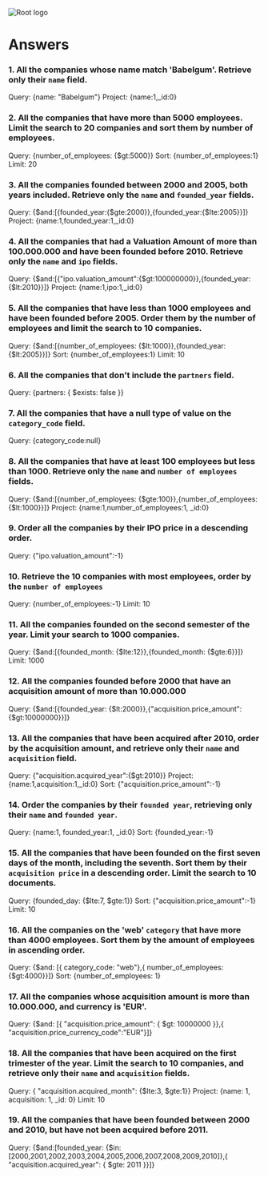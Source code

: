 ![Root logo](https://imgur.com/Hq8xgzy.png)
# Answers

### 1. All the companies whose name match 'Babelgum'. Retrieve only their `name` field.

<!-- Your Code Goes Here -->
Query: {name: "Babelgum"} Project: {name:1,_id:0}

### 2. All the companies that have more than 5000 employees. Limit the search to 20 companies and sort them by **number of employees**.

<!-- Your Code Goes Here -->
Query: {number_of_employees: {$gt:5000}} Sort: {number_of_employees:1} Limit: 20

### 3. All the companies founded between 2000 and 2005, both years included. Retrieve only the `name` and `founded_year` fields.

<!-- Your Code Goes Here -->
Query: {$and:[{founded_year:{$gte:2000}},{founded_year:{$lte:2005}}]} Project: {name:1,founded_year:1,_id:0}

### 4. All the companies that had a Valuation Amount of more than 100.000.000 and have been founded before 2010. Retrieve only the `name` and `ipo` fields.

<!-- Your Code Goes Here -->
Query: {$and:[{"ipo.valuation_amount":{$gt:100000000}},{founded_year:{$lt:2010}}]} Project: {name:1,ipo:1,_id:0}

### 5. All the companies that have less than 1000 employees and have been founded before 2005. Order them by the number of employees and limit the search to 10 companies.

<!-- Your Code Goes Here -->
Query: {$and:[{number_of_employees: {$lt:1000}},{founded_year: {$lt:2005}}]} Sort: {number_of_employees:1} Limit: 10

### 6. All the companies that don't include the `partners` field.

<!-- Your Code Goes Here -->
Query: {partners: { $exists: false }}

### 7. All the companies that have a null type of value on the `category_code` field.

<!-- Your Code Goes Here -->
Query: {category_code:null}

### 8. All the companies that have at least 100 employees but less than 1000. Retrieve only the `name` and `number of employees` fields.

<!-- Your Code Goes Here -->
Query: {$and:[{number_of_employees: {$gte:100}},{number_of_employees: {$lt:1000}}]} Project: {name:1,number_of_employees:1, _id:0}

### 9. Order all the companies by their IPO price in a descending order.

<!-- Your Code Goes Here -->
Query: {"ipo.valuation_amount":-1}

### 10. Retrieve the 10 companies with most employees, order by the `number of employees`

<!-- Your Code Goes Here -->
Query: {number_of_employees:-1} Limit: 10

### 11. All the companies founded on the second semester of the year. Limit your search to 1000 companies.

<!-- Your Code Goes Here -->
Query: {$and:[{founded_month: {$lte:12}},{founded_month: {$gte:6}}]} Limit: 1000

### 12. All the companies founded before 2000 that have an acquisition amount of more than 10.000.000

<!-- Your Code Goes Here -->
Query: {$and:[{founded_year: {$lt:2000}},{"acquisition.price_amount":{$gt:10000000}}]}

### 13. All the companies that have been acquired after 2010, order by the acquisition amount, and retrieve only their `name` and `acquisition` field.

<!-- Your Code Goes Here -->
Query: {"acquisition.acquired_year":{$gt:2010}} Project: {name:1,acquisition:1,_id:0} Sort: {"acquisition.price_amount":-1}

### 14. Order the companies by their `founded year`, retrieving only their `name` and `founded year`.

<!-- Your Code Goes Here -->
Query: {name:1, founded_year:1, _id:0} Sort: {founded_year:-1}

### 15. All the companies that have been founded on the first seven days of the month, including the seventh. Sort them by their `acquisition price` in a descending order. Limit the search to 10 documents.

<!-- Your Code Goes Here -->
Query: {founded_day: {$lte:7, $gte:1}} Sort: {"acquisition.price_amount":-1} Limit: 10

### 16. All the companies on the 'web' `category` that have more than 4000 employees. Sort them by the amount of employees in ascending order.

<!-- Your Code Goes Here -->
Query: {$and: [{ category_code: "web"},{ number_of_employees:{$gt:4000}}]} Sort: {number_of_employees: 1}

### 17. All the companies whose acquisition amount is more than 10.000.000, and currency is 'EUR'.

<!-- Your Code Goes Here -->
Query: {$and: [{ "acquisition.price_amount": { $gt: 10000000 }},{ "acquisition.price_currency_code":"EUR"}]}

### 18. All the companies that have been acquired on the first trimester of the year. Limit the search to 10 companies, and retrieve only their `name` and `acquisition` fields.

<!-- Your Code Goes Here -->
Query: { "acquisition.acquired_month": {$lte:3, $gte:1}} Project: {name: 1, acquisition: 1, _id: 0} Limit: 10

### 19. All the companies that have been founded between 2000 and 2010, but have not been acquired before 2011.

<!-- Your Code Goes Here -->
Query: {$and:[founded_year: {$in: [2000,2001,2002,2003,2004,2005,2006,2007,2008,2009,2010]},{ "acquisition.acquired_year": { $gte: 2011 }}]}
